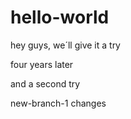 # hello-world
hey guys, we´ll give it a try

four years later

and a second try

new-branch-1 changes
